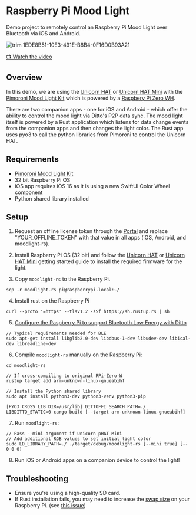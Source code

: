 # Raspberry Pi Mood Light

Demo project to remotely control an Raspberry Pi Mood Light over Bluetooth via iOS and Android.

![trim 1EDE8B51-10E3-491E-B8B4-0F16D0B93A21](https://user-images.githubusercontent.com/1036685/182312590-3a52674a-fc47-4e9e-a9f4-605e22f63982.gif)

[📺 Watch the video](https://www.youtube.com/watch?v=JbuY6xy3VLA)

## Overview

In this demo, we are using the [Unicorn HAT](https://learn.pimoroni.com/article/getting-started-with-unicorn-phat) or [Unicorn HAT Mini](https://learn.pimoroni.com/article/getting-started-with-unicorn-hat-mini) with the [Pimoroni Mood Light Kit](https://shop.pimoroni.com/products/mood-light-pi-zero-w-project-kit?variant=38477389450) which is powered by a [Raspbery Pi Zero WH](https://shop.pimoroni.com/products/raspberry-pi-zero-w?variant=39458414264403).

There are two companion apps - one for iOS and Android - which offer the ability to control the mood light via Ditto's P2P data sync. The mood light itself is powered by a Rust application which listens for data change events from the companion apps and then changes the light color. The Rust app uses pyo3 to call the python libraries from Pimoroni to control the Unicorn HAT.

## Requirements

* [Pimoroni Mood Light Kit](https://shop.pimoroni.com/products/mood-light-pi-zero-w-project-kit?variant=38477389450)
* 32 bit Raspberry Pi OS
* iOS app requires iOS 16 as it is using a new SwiftUI Color Wheel component
* Python shared library installed

## Setup

1. Request an offline license token through the [Portal](https://portal.ditto.live) and replace "YOUR_OFFLINE_TOKEN" with that value in all apps (iOS, Android, and moodlight-rs).

2. Install Raspberry Pi OS (32 bit) and follow the [Unicorn HAT](https://learn.pimoroni.com/article/getting-started-with-unicorn-phat) or [Unicorn HAT Mini](https://learn.pimoroni.com/article/getting-started-with-unicorn-hat-mini) getting started guide to install the required firmware for the light.

3. Copy `moodlight-rs` to the Raspberry Pi.

```
scp -r moodlight-rs pi@raspberrypi.local:~/
```

4. Install rust on the Raspberry Pi

```
curl --proto '=https' --tlsv1.2 -sSf https://sh.rustup.rs | sh
```

5. [Configure the Raspberry Pi to support Bluetooth Low Energy with Ditto](https://docs.ditto.live/raspberrypi/installation)

```
// Typical requirements needed for BLE
sudo apt-get install libglib2.0-dev libdbus-1-dev libudev-dev libical-dev libreadline-dev
```

6. Compile `moodlight-rs` manually on the Raspberry Pi:

```
cd moodlight-rs

// If cross-compiling to original RPi-Zero-W
rustup target add arm-unknown-linux-gnueabihf

// Install the Python shared library
sudo apt install python3-dev python3-venv python3-pip

[PYO3_CROSS_LIB_DIR=/usr/lib] DITTOFFI_SEARCH_PATH=./ LIBDITTO_STATIC=0 cargo build [--target arm-unknown-linux-gnueabihf]
```

7. Run `moodlight-rs`:

```
// Pass --mini argument if Unicorn pHAT Mini
// Add additional RGB values to set initial light color
sudo LD_LIBRARY_PATH=./ ./target/debug/moodlight-rs [--mini true] [-- 0 0 0]
```

8. Run iOS or Android apps on a companion device to control the light!


## Troubleshooting

* Ensure you're using a high-quality SD card.
* If Rust installation fails, you may need to increase the [swap size](https://pimylifeup.com/raspberry-pi-swap-file/) on your Raspberry Pi. (see [this issue](https://github.com/rust-lang/rustup/issues/2717))
